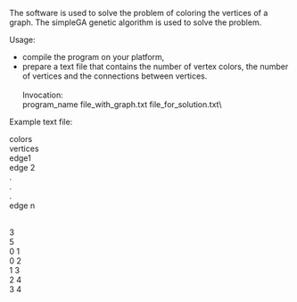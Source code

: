 The software is used to solve the problem of coloring the vertices of a graph. The simpleGA genetic algorithm is used to solve the problem. 

Usage:
- compile the program on your platform,
- prepare a text file that contains the number of vertex colors, the number of vertices and the connections between vertices.\
\
Invocation:\
program_name file_with_graph.txt file_for_solution.txt\


Example text file:

colors\
vertices\
edge1\
edge 2\
.\
.\
.\
edge n

\
3\
5\
0 1\
0 2\
1 3\
2 4\
3 4